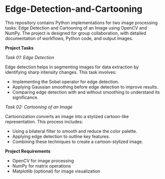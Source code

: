 # Edge-Detection-and-Cartooning

This repository contains Python implementations for two image processing tasks: Edge Detection and Cartooning of an Image using OpenCV and NumPy. The project is designed for group collaboration, with detailed documentation of workflows, Python code, and output images.

**Project Tasks**

*Task 01: Edge Detection*

Edge detection helps in segmenting images for data extraction by identifying sharp intensity changes. This task involves:
- Implementing the Sobel operator for edge detection.
- Applying Gaussian smoothing before edge detection to improve results.
- Comparing edge detection with and without smoothing to understand its significance.

*Task 02: Cartooning of an Image*

Cartoonization converts an image into a stylized cartoon-like representation. This process includes:
- Using a bilateral filter to smooth and reduce the color palette.
- Applying edge detection to outline key features.
- Combining these techniques to create a cartoon-stylized image.

**Project Requirements**
- OpenCV for image processing
- NumPy for matrix operations
- Matplotlib (optional) for image visualization

 
